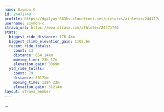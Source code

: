```yaml
---
name: Szymon C
id: 24471740
profile: https://dgalywyr863hv.cloudfront.net/pictures/athletes/24471740/7213253/3/large.jpg
username: szymon-c
strava_url: https://www.strava.com/athletes/24471740
stats:
  biggest_ride_distance: 176.4km
  biggest_climb_elevation_gain: 1102.6m
  recent_ride_totals:
    count: 13
    distance: 654.14km
    moving_time: 23h 17m
    elevation_gain: 3069m
  ytd_ride_totals:
    count: 79
    distance: 3017km
    moving_time: 129h 22m
    elevation_gain: 31214m
layout: strava_member
--- 
```

...

